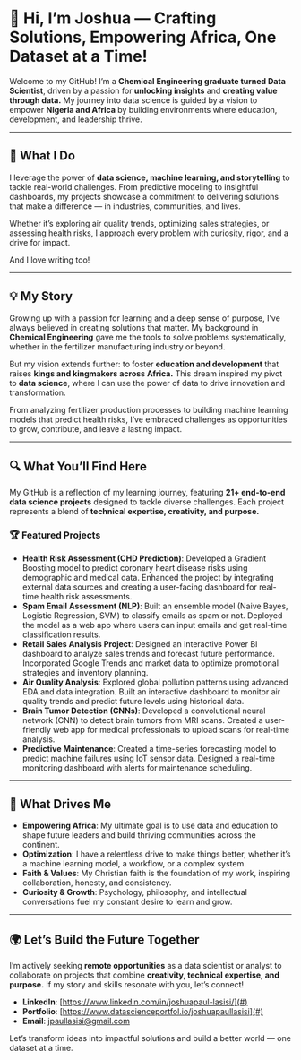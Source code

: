 # 🌟 Hi, I’m Joshua — **Crafting Solutions, Empowering Africa, One Dataset at a Time!**

Welcome to my GitHub! I’m a **Chemical Engineering graduate turned Data Scientist**, driven by a passion for **unlocking insights** and **creating value through data.** My journey into data science is guided by a vision to empower **Nigeria and Africa** by building environments where education, development, and leadership thrive.

---

## 🧠 **What I Do**
I leverage the power of **data science, machine learning, and storytelling** to tackle real-world challenges. From predictive modeling to insightful dashboards, my projects showcase a commitment to delivering solutions that make a difference — in industries, communities, and lives.

Whether it’s exploring air quality trends, optimizing sales strategies, or assessing health risks, I approach every problem with curiosity, rigor, and a drive for impact.

And I love writing too!

---

## 💡 **My Story**
Growing up with a passion for learning and a deep sense of purpose, I’ve always believed in creating solutions that matter. My background in **Chemical Engineering** gave me the tools to solve problems systematically, whether in the fertilizer manufacturing industry or beyond.

But my vision extends further: to foster **education and development** that raises **kings and kingmakers across Africa.** This dream inspired my pivot to **data science**, where I can use the power of data to drive innovation and transformation.

From analyzing fertilizer production processes to building machine learning models that predict health risks, I’ve embraced challenges as opportunities to grow, contribute, and leave a lasting impact.

---

## 🔍 **What You’ll Find Here**
My GitHub is a reflection of my learning journey, featuring **21+ end-to-end data science projects** designed to tackle diverse challenges. Each project represents a blend of **technical expertise, creativity, and purpose.**

### 🏆 **Featured Projects**
- **Health Risk Assessment (CHD Prediction)**: Developed a Gradient Boosting model to predict coronary heart disease risks using demographic and medical data. Enhanced the project by integrating external data sources and creating a user-facing dashboard for real-time health risk assessments.
- **Spam Email Assessment (NLP)**: Built an ensemble model (Naive Bayes, Logistic Regression, SVM) to classify emails as spam or not. Deployed the model as a web app where users can input emails and get real-time classification results.
- **Retail Sales Analysis Project**: Designed an interactive Power BI dashboard to analyze sales trends and forecast future performance. Incorporated Google Trends and market data to optimize promotional strategies and inventory planning.
- **Air Quality Analysis**: Explored global pollution patterns using advanced EDA and data integration. Built an interactive dashboard to monitor air quality trends and predict future levels using historical data.
- **Brain Tumor Detection (CNNs)**: Developed a convolutional neural network (CNN) to detect brain tumors from MRI scans. Created a user-friendly web app for medical professionals to upload scans for real-time analysis.
- **Predictive Maintenance**: Created a time-series forecasting model to predict machine failures using IoT sensor data. Designed a real-time monitoring dashboard with alerts for maintenance scheduling.

---

## 🚀 **What Drives Me**
- **Empowering Africa**: My ultimate goal is to use data and education to shape future leaders and build thriving communities across the continent.
- **Optimization**: I have a relentless drive to make things better, whether it’s a machine learning model, a workflow, or a complex system.
- **Faith & Values**: My Christian faith is the foundation of my work, inspiring collaboration, honesty, and consistency.
- **Curiosity & Growth**: Psychology, philosophy, and intellectual conversations fuel my constant desire to learn and grow.

---

## 🌍 **Let’s Build the Future Together**
I’m actively seeking **remote opportunities** as a data scientist or analyst to collaborate on projects that combine **creativity, technical expertise, and purpose.** If my story and skills resonate with you, let’s connect!

- **LinkedIn**: [https://www.linkedin.com/in/joshuapaul-lasisi/](#)
- **Portfolio**: [https://www.datascienceportfol.io/joshuapaullasisi](#)
- **Email**: jpaullasisi@gmail.com

Let’s transform ideas into impactful solutions and build a better world — one dataset at a time.
